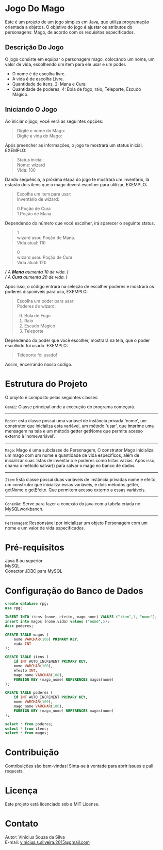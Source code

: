 # Jogo Do Mago
Este é um projeto de um jogo simples em Java, que utiliza programação orientada a objetos. O objetivo do jogo é ajustar os atributos do personagens: Mago, de acordo com os requisitos especificados.

## Descrição Do Jogo 
O jogo consiste em equipar o personagem mago, colocando um nome, um valor de vida, escolhendo um item para ele usar e um poder.  
- O nome é de escolha livre.  
- A vida é de escolha Livre.  
- Quantidade de itens, 2: Mana e Cura.  
- Quantidade de poderes, 4: Bola de fogo, raio, Teleporte, Escudo Mágico. 


## Iniciando O Jogo
Ao iniciar o jogo, você verá as seguintes opções:
>Digite o nome do Mago:  
>Digite a vida do Mago:

Após preencher as informações, o jogo te mostrará um status inicial, EXEMPLO:

>Status inicial:  
>Nome: wizard  
>Vida: 100

Dando sequência, a próxima etapa do jogo te mostrará um inventário, lá estarão dois itens que o mago deverá escolher para utilizar, EXEMPLO:
> Escolha um item para usar:  
> Inventário de wizard:
> 
>0.Poção de Cura  
>1.Poção de Mana

Dependendo do número que você escolher, irá aparecer o seguinte status.
>1  
>wizard usou Poção de Mana.  
>Vida atual: 110

>0  
>wizard usou Poção de Cura.  
>Vida atual: 120

_( A **Mana** aumenta 10 de vida. )_  
_( A **Cura** aumenta 20 de vida. )_

Após isso, o código entrará na seleção de escolher poderes e mostrará os poderes disponíveis para uso, EXEMPLO:
>Escolha um poder para usar:  
>Poderes de wizard:
> 
>0. Bola de Fogo
>1. Raio
>2. Escudo Mágico
>3. Teleporte

Dependendo do poder que você escolher, mostrará na tela, que o poder escolhido foi usado. EXEMPLO:  
>Teleporte foi usado!

Assim, encerrando nosso código.

# Estrutura do Projeto 
O projeto é composto pelas seguintes classes:  

```Game1```: Classe principal onde a execução do programa começará.

---
```Poder```:  esta classe possui uma variável de instância privada 'nome', um construtor que inicializa esta variável, um método 'usar', que imprime uma mensagem na tela e um método getter getNome que permite acesso externo à 'nomevariável'.  

---
```Mago```: Mago é uma subclasse de Personagem, O construtor Mago inicializa um mago com um nome e quantidade de vida específicos, além de inicializar suas listas de inventário e poderes como listas vazias. Após isso, chama o método salvar() para salvar o mago no banco de dados.  

---
```Item```: Esta classe possui duas variáveis ​​de instância privadas nome e efeito, um construtor que inicializa essas variáveis, e dois métodos getter, getNome e getEfeito. Que permitem acesso externo a essas 
variáveis.  

---
```Conexão```:  Serve para fazer a conexão do java com a tabela criada no MySQLworkbanch.  

---
```Personagem```: Responsável por inicializar um objeto Personagem com um nome e um valor de vida especificados.  

# Pré-requisitos  
Java 8 ou superior  
MySQL  
Conector JDBC para MySQL  

# Configuração do Banco de Dados
```sql
create database rpg;  
use rpg;   

INSERT INTO itens (nome, efeito, mago_nome) VALUES ("item",1, "nome");  
insert into magos (nome,vida) values ("nome",5);  
desc poderes;  

CREATE TABLE magos (
    nome VARCHAR(100) PRIMARY KEY,
    vida INT
);  

CREATE TABLE itens (
    id INT AUTO_INCREMENT PRIMARY KEY,
    nome VARCHAR(100),
    efeito INT,
    mago_nome VARCHAR(100),
    FOREIGN KEY (mago_nome) REFERENCES magos(nome)
);  

CREATE TABLE poderes (
    id INT AUTO_INCREMENT PRIMARY KEY,
    nome VARCHAR(100),
    mago_nome VARCHAR(100),
    FOREIGN KEY (mago_nome) REFERENCES magos(nome)
);  

select * from poderes;
select * from itens;
select * from magos; 
```
# Contribuição
Contribuições são bem-vindas! Sinta-se à vontade para abrir issues e pull requests.  

# Licença  
Este projeto está licenciado sob a MIT License.  

# Contato

Autor: Vinícius Souza da Silva  
E-mail: vinicius.s.silveira.2015@gmail.com

